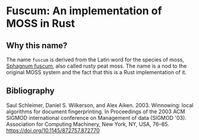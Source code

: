 # Fuscum: An implementation of MOSS in Rust

## Why this name?

The name `fuscum` is derived from the Latin word for the species of moss,
[Sphagnum fuscum](https://en.wikipedia.org/wiki/Sphagnum_fuscum), also called rusty peat moss.
The name is a nod to the original MOSS system and the fact that this is a Rust implementation of it.

## Bibliography

Saul Schleimer, Daniel S. Wilkerson, and Alex Aiken. 2003. Winnowing: local algorithms for document fingerprinting. In
Proceedings of the 2003 ACM SIGMOD international conference on Management of data (SIGMOD '03). Association for
Computing Machinery, New York, NY, USA, 76–85. https://doi.org/10.1145/872757.872770